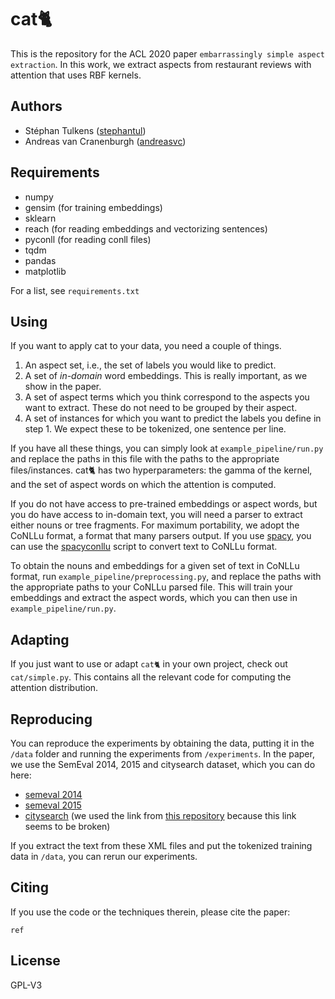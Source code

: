 # cat🐈

This is the repository for the ACL 2020 paper `embarrassingly simple aspect extraction`.
In this work, we extract aspects from restaurant reviews with attention that uses RBF kernels.

## Authors

* Stéphan Tulkens ([stephantul](https://www.github.com/stephantul))
* Andreas van Cranenburgh ([andreasvc](https://www.github.com/andreasvc))

## Requirements

* numpy
* gensim (for training embeddings)
* sklearn
* reach (for reading embeddings and vectorizing sentences)
* pyconll (for reading conll files)
* tqdm
* pandas
* matplotlib

For a list, see `requirements.txt`

## Using

If you want to apply cat to your data, you need a couple of things.

1. An aspect set, i.e., the set of labels you would like to predict.
2. A set of _in-domain_ word embeddings. This is really important, as we show in the paper.
3. A set of aspect terms which you think correspond to the aspects you want to extract. These do not need to be grouped by their aspect.
4. A set of instances for which you want to predict the labels you define in step 1. We expect these to be tokenized, one sentence per line.

If you have all these things, you can simply look at `example_pipeline/run.py` and replace the paths in this file with the paths to the appropriate files/instances.
cat🐈 has two hyperparameters: the gamma of the kernel, and the set of aspect words on which the attention is computed.

If you do not have access to pre-trained embeddings or aspect words, but you do have access to in-domain text, you will need a parser to extract either nouns or tree fragments.
For maximum portability, we adopt the CoNLLu format, a format that many parsers output.
If you use [spacy](https://spacy.io/), you can use the [spacyconllu](https://github.com/andreasvc/spacyconllu) script to convert text to CoNLLu format.

To obtain the nouns and embeddings for a given set of text in CoNLLu format, run `example_pipeline/preprocessing.py`, and replace the paths with the appropriate paths to your CoNLLu parsed file.
This will train your embeddings and extract the aspect words, which you can then use in `example_pipeline/run.py`.

## Adapting

If you just want to use or adapt `cat🐈` in your own project, check out `cat/simple.py`. This contains all the relevant code for computing the attention distribution.

## Reproducing

You can reproduce the experiments by obtaining the data, putting it in the `/data` folder and running the experiments from `/experiments`.
In the paper, we use the SemEval 2014, 2015 and citysearch dataset, which you can do here:

* [semeval 2014](http://alt.qcri.org/semeval2014/task4/)
* [semeval 2015](http://alt.qcri.org/semeval2015/task12/)
* [citysearch](https://www.cs.cmu.edu/~mehrbod/RR/) (we used the link from [this repository](https://github.com/ruidan/Unsupervised-Aspect-Extraction) because this link seems to be broken)

If you extract the text from these XML files and put the tokenized training data in `/data`, you can rerun our experiments.

## Citing

If you use the code or the techniques therein, please cite the paper:

```
ref
```

## License

GPL-V3
